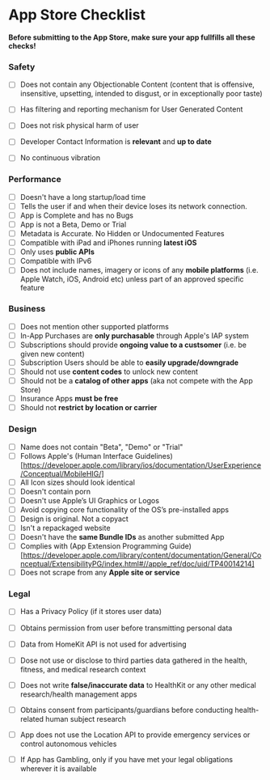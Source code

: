 App Store Checklist
===================


**Before submitting to the App Store, make sure your app fullfills all these checks!**


### Safety
- [ ] Does not contain any Objectionable Content (content that is offensive, insensitive, upsetting, intended to disgust, or in exceptionally poor taste)
- [ ] Has filtering and reporting mechanism for User Generated Content
- [ ] Does not risk physical harm of user
- [ ] Developer Contact Information is **relevant** and **up to date**
- [ ] No continuous vibration


### Performance
- [ ] Doesn't have a long startup/load time
- [ ] Tells the user if and when their device loses its network connection.
- [ ] App is Complete and has no Bugs
- [ ] App is not a Beta, Demo or Trial
- [ ] Metadata is Accurate. No Hidden or Undocumented Features
- [ ] Compatible with iPad and iPhones running **latest iOS**
- [ ] Only uses **public APIs** 
- [ ] Compatible with IPv6
- [ ] Does not include names, imagery or icons of any **mobile platforms** (i.e. Apple Watch, iOS, Android etc) unless part of an approved specific feature

### Business
- [ ] Does not mention other supported platforms
- [ ] In-App Purchases are **only purchasable** through Apple's IAP system
- [ ] Subscriptions should provide **ongoing value to a custsomer** (i.e. be given new content)
- [ ] Subscription Users should be able to **easily upgrade/downgrade**
- [ ] Should not use **content codes** to unlock new content
- [ ] Should not be a **catalog of other apps** (aka not compete with the App Store)
- [ ] Insurance Apps **must be free**
- [ ] Should not **restrict by location or carrier**

### Design
- [ ] Name does not contain "Beta", "Demo" or "Trial"
- [ ] Follows Apple's (Human Interface Guidelines)[https://developer.apple.com/library/ios/documentation/UserExperience/Conceptual/MobileHIG/]
- [ ] All Icon sizes should look identical
- [ ] Doesn't contain porn
- [ ] Doesn't use Apple’s UI Graphics or Logos
- [ ] Avoid copying core functionality of the OS’s pre-installed apps
- [ ] Design is original. Not a copyact
- [ ] Isn't a repackaged website
- [ ] Doesn't have the **same Bundle IDs** as another submitted App
- [ ] Complies with (App Extension Programming Guide)[https://developer.apple.com/library/content/documentation/General/Conceptual/ExtensibilityPG/index.html#//apple_ref/doc/uid/TP40014214] 
- [ ] Does not scrape from any **Apple site or service**

### Legal
- [ ] Has a Privacy Policy (if it stores user data)
- [ ] Obtains permission from user before transmitting personal data
- [ ] Data from HomeKit API is not used for advertising
- [ ] Dose not use or disclose to third parties data gathered in the health, fitness, and medical research context
- [ ] Does not write **false/inaccurate data** to HealthKit or any other medical research/health management apps
- [ ] Obtains consent from participants/guardians before conducting health-related human subject research
- [ ] App does not use the Location API to provide emergency services or control autonomous vehicles
- [ ] If App has Gambling, only if you have met your legal obligations wherever it is available



